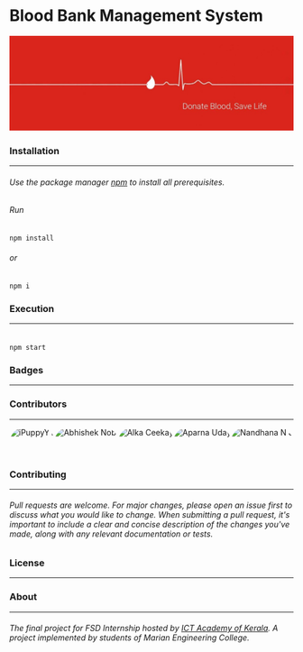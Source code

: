 # **Blood Bank Management System**
![Donate Blood Save Life](/assets/blood.jpg "Donate Blood Save Life")
### Installation
------------
###### Use the package manager [npm](https://docs.npmjs.com/downloading-and-installing-node-js-and-npm) to install all prerequisites.
###### Run 
```
npm install
```  
###### or 
```
npm i
```
### Execution
------------
######
```
npm start
```
### Badges
------------
<!-- ![GitHub code size in bytes](https://img.shields.io/github/languages/code-size/ipuppyyt/Blood-Bank-Management-System?color=r&label=Code%20Size&style=for-the-badge) ![GitHub Repo stars](https://img.shields.io/github/stars/ipuppyyt/Blood-Bank-Management-System?color=r&style=for-the-badge) -->
### Contributors
------------
<div style="display: flex;justify-content: center;align-items:center;">
        <a href="https://github.com/ipuppyyt" target="_blank" rel="noopener noreferrer"></a><img style="height: 50px;border-radius: 25px;" src="https://avatars.githubusercontent.com/u/71689062?v=4" title="iPuppyYT"></a>
        <a href="https://github.com/abhisheknobi" target="_blank" rel="noopener noreferrer"></a><img style="height: 50px;border-radius: 25px;" src="https://avatars.githubusercontent.com/u/115533725?v=4" title="Abhishek Nobi"></a>
        <a href="https://github.com/alka5ceekay" target="_blank" rel="noopener noreferrer"></a><img style="height: 50px;border-radius: 25px;" src="https://avatars.githubusercontent.com/u/132563153?v=4" title="Alka Ceekay"></a>
        <a href="https://github.com/Aparna-Uday" target="_blank" rel="noopener noreferrer"></a><img style="height: 50px;border-radius: 25px;" src="https://avatars.githubusercontent.com/u/132563213?v=4" title="Aparna Uday"></a>
        <a href="https://github.com/Nandhananj" target="_blank" rel="noopener noreferrer"></a><img style="height: 50px;border-radius: 25px;" src="https://avatars.githubusercontent.com/u/98000455?v=4" title="Nandhana N J"></a> 
    </div>
    
### Contributing
------------
###### Pull requests are welcome. For major changes, please open an issue first to discuss what you would like to change. When submitting a pull request, it's important to include a clear and concise description of the changes you've made, along with any relevant documentation or tests.

### License
------------
<!-- [MIT](https://choosealicense.com/licenses/mit/) -->
### **About**
------------
###### The final project for FSD Internship hosted by [ICT Academy of Kerala](https://ictkerala.org/ "ICT Academy of Kerala"). A project implemented by students of Marian Engineering College.
